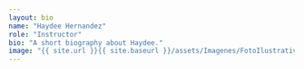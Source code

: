 ```yaml
---
layout: bio
name: "Haydee Hernandez"
role: "Instructor"
bio: "A short biography about Haydee."
image: "{{ site.url }}{{ site.baseurl }}/assets/Imagenes/FotoIlustrativaHorizontal.png"
---
```

